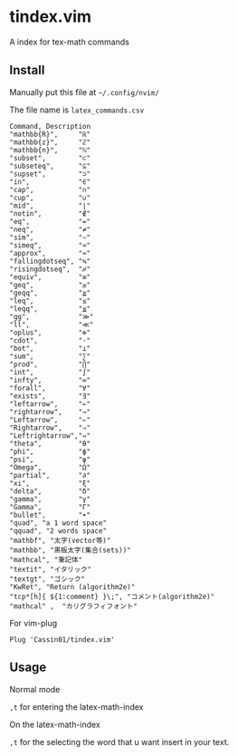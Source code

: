 # tindex.vim
A index for tex-math commands

## Install

Manually put this file at ``~/.config/nvim/``

The file name is ``latex_commands.csv``


```latex_commands.csv
Command, Description
"mathbb{R}",     "ℝ"
"mathbb{z}",     "ℤ"
"mathbb{n}",     "ℕ"
"subset",        "⊂"
"subseteq",      "⊆"
"supset",        "⊃"
"in",            "∈"
"cap",           "∩"
"cup",           "∪"
"mid",           "∣"
"notin",         "∉"
"eq",            "="
"neq",           "≠"
"sim",           "∼"
"simeq",         "≃"
"approx",        "≈"
"fallingdotseq", "≒"
"risingdotseq",  "≓"
"equiv",         "≡"
"geq",           "≥"
"geqq",          "≧"
"leq",           "≤"
"leqq",          "≦"
"gg",            "≫"
"ll",            "≪"
"oplus",         "⊕"
"cdot",          "⋅"
"bot",           "⊥"
"sum",           "∑"
"prod",          "∏"
"int",           "∫"
"infty",         "∞"
"forall",        "∀"
"exists",        "∃"
"leftarrow",     "←"
"rightarrow",    "→"
"Leftarrow",     "⇐"
"Rightarrow",    "⇒"
"Leftrightarrow","⇔"
"theta",         "θ"
"phi",           "ϕ"
"psi",           "ψ"
"Omega",         "Ω"
"partial",       "∂"
"xi",            "ξ"
"delta",         "δ"
"gamma",         "γ"
"Gamma",         "Γ"
"bullet",        "∙"
"quad", "a 1 word space"
"qquad", "2 words space"
"mathbf", "太字(vector等)"
"mathbb", "黒板太字(集合(sets))"
"mathcal", "筆記体"
"textit", "イタリック"
"textgt", "ゴシック"
"KwRet", "Return (algorithm2e)"
"tcp*[h]{ ${1:comment} }\;", "コメント(algorithm2e)"
"mathcal" ,  "カリグラフィフォント"
```

For vim-plug

```
Plug 'Cassin01/tindex.vim'
```

## Usage

Normal mode

``,t`` for entering the latex-math-index

On the latex-math-index

``,t`` for the selecting the word that u want insert in your text.
